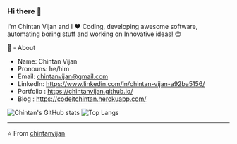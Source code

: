 ### Hi there 👋

I'm Chintan Vijan and I ❤ Coding, developing awesome software, automating boring stuff and working on Innovative ideas! 😊

🧔 - About

  - Name: Chintan Vijan
  - Pronouns: he/him
  - Email: chintanvijan@gmail.com
  - LinkedIn: https://www.linkedin.com/in/chintan-vijan-a92ba5156/
  - Portfolio : https://chintanvijan.github.io/
  - Blog : https://codeitchintan.herokuapp.com/
   
  ![Chintan's GitHub stats](https://github-readme-stats.vercel.app/api?username=chintanvijan&show_icons=true&theme=dark&count_private=true&hide=contribs)
  ![Top Langs](https://github-readme-stats.vercel.app/api/top-langs/?username=chintanvijan&hide=html&theme=dark&count_private=true&layout=compact)
 
----------------------

⭐️ From <a href="https://github.com/chintanvijan" >chintanvijan</a>
